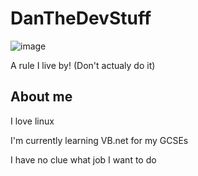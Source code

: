 # DanTheDevStuff
![image](https://github.com/user-attachments/assets/e819496e-7414-45bb-b79c-d17aa4e9ccbb)

A rule I live by! (Don't actualy do it)

## About me

I love linux

I'm currently learning VB.net for my GCSEs

I have no clue what job I want to do
